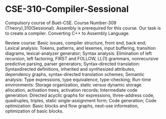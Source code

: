 # CSE-310-Compiler-Sessional

Compulsory course of Buet-CSE. Course Number-309 (Theory),310(Sessional). Assembly is prerequired for this course.
Our task is to create a compiler. Converting C++ to Assembly Language.

Review course:
Basic issues, compiler structure, front end, back end; Lexical analysis:
Tokens, patterns, and lexemes, input buffering, transition diagrams,
lexical-analyzer generator; Syntax analysis: Elimination of left recursion,
left factoring, FIRST and FOLLOW, LL(1) grammars, nonrecursive
predictive parsing, parser generators; Syntax-directed translation: Syntaxdirected
definitions, inherited and synthesized attributes, dependency
graphs, syntax-directed translation schemes; Semantic analysis: Type
expressions, type equivalence, type-checking; Run-time environments:
Storage organization, static versus dynamic storage allocation, activation
trees, activation records; Intermediate code generation: Directed acyclic
graphs for expressions, three-address code, quadruples, triples, static
single-assignment form; Code generation; Code optimization: Basic blocks
and flow graphs, next-use information, optimization of basic blocks.
